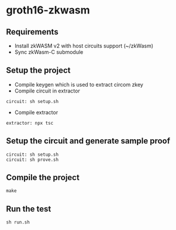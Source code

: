 # groth16-zkwasm
## Requirements
* Install zkWASM v2 with host circuits support (~/zkWasm)
* Sync zkWasm-C submodule
## Setup the project
* Compile keygen which is used to extract circom zkey
* Compile circuit in extractor
```
circuit: sh setup.sh
```
* Compile extractor
```
extractor: npx tsc
```
## Setup the circuit and generate sample proof
```
circuit: sh setup.sh
circuit: sh prove.sh
```
## Compile the project
```
make
```
## Run the test
```
sh run.sh
```


